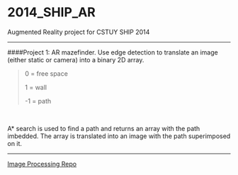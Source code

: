 2014_SHIP_AR
============

Augmented Reality project for CSTUY SHIP 2014

----
####Project 1: 
AR mazefinder. Use edge detection to translate an image (either static or camera) into a binary 2D array. 
<br>
  > 0 = free space <p>1 = wall <p> -1 = path
<br>

A* search is used to find a path and returns an array with the path imbedded. The array is translated into an image with the path superimposed on it. 


---

<a href = "https://github.com/Benedict-Bolton/ImageProc"> Image Processing Repo </a>
